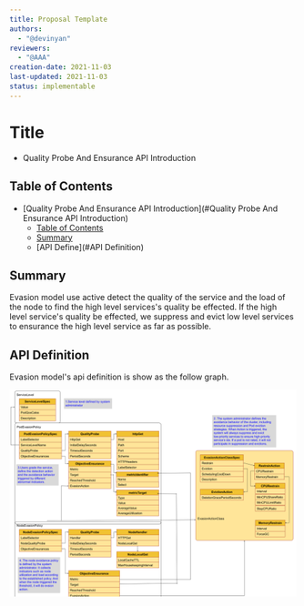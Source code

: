 ```yaml
---
title: Proposal Template
authors:
  - "@devinyan"
reviewers:
  - "@AAA"
creation-date: 2021-11-03
last-updated: 2021-11-03
status: implementable
---
```


# Title
- Quality Probe And Ensurance API Introduction

## Table of Contents
- [Quality Probe And Ensurance API Introduction](#Quality Probe And Ensurance API Introduction)
  - [Table of Contents](#table-of-contents)
  - [Summary](#Summary)
  - [API Define](#API Definition)

## Summary

Evasion model use active detect the quality  of the service and the load of the node to find the high level services's quality be effected.
If the high level service's quality be effected, we suppress and evict low level services to ensurance the high level service as far as possible. 

## API Definition
Evasion model's api definition is show as the follow graph.

![EvasionModelDetailWithcommentEn](../images/evasion-model-detail-withcomment-en.png)







